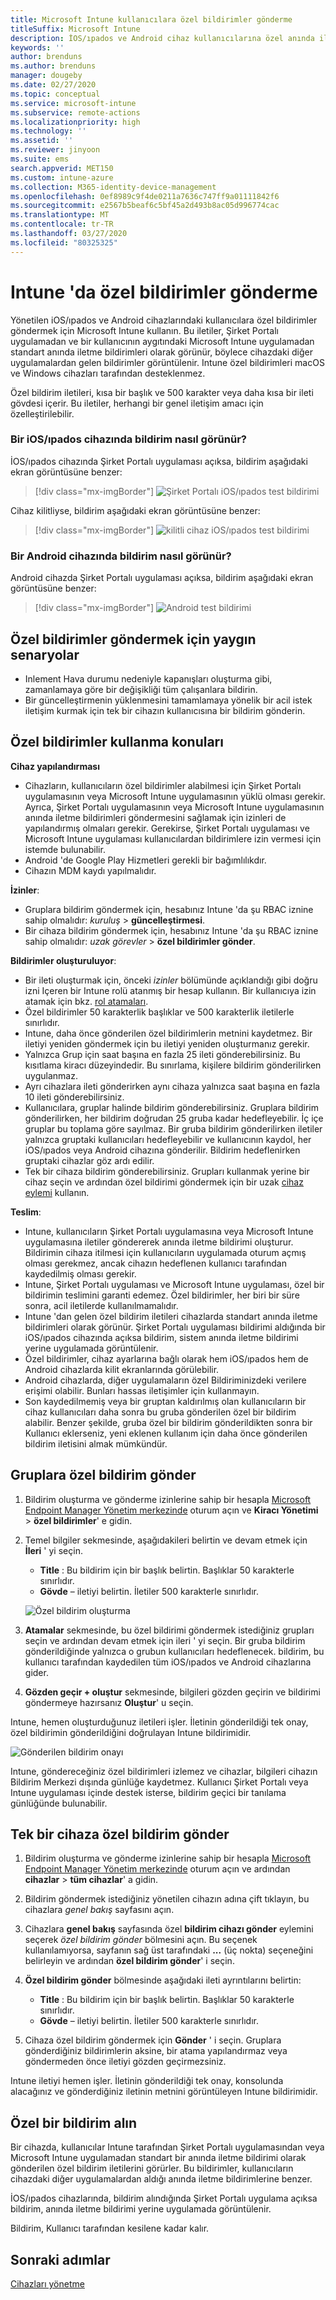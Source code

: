 ```yaml
---
title: Microsoft Intune kullanıcılara özel bildirimler gönderme
titleSuffix: Microsoft Intune
description: İOS/ıpados ve Android cihaz kullanıcılarına özel anında iletme bildirimleri oluşturmak ve göndermek için Intune 'U kullanın
keywords: ''
author: brenduns
ms.author: brenduns
manager: dougeby
ms.date: 02/27/2020
ms.topic: conceptual
ms.service: microsoft-intune
ms.subservice: remote-actions
ms.localizationpriority: high
ms.technology: ''
ms.assetid: ''
ms.reviewer: jinyoon
ms.suite: ems
search.appverid: MET150
ms.custom: intune-azure
ms.collection: M365-identity-device-management
ms.openlocfilehash: 0ef8989c9f4de0211a7636c747ff9a01111842f6
ms.sourcegitcommit: e2567b5beaf6c5bf45a2d493b8ac05d996774cac
ms.translationtype: MT
ms.contentlocale: tr-TR
ms.lasthandoff: 03/27/2020
ms.locfileid: "80325325"
---
```

# <a name="send-custom-notifications-in-intune"></a>Intune 'da özel bildirimler gönderme

Yönetilen iOS/ıpados ve Android cihazlarındaki kullanıcılara özel bildirimler göndermek için Microsoft Intune kullanın. Bu iletiler, Şirket Portalı uygulamadan ve bir kullanıcının aygıtındaki Microsoft Intune uygulamadan standart anında iletme bildirimleri olarak görünür, böylece cihazdaki diğer uygulamalardan gelen bildirimler görüntülenir. Intune özel bildirimleri macOS ve Windows cihazları tarafından desteklenmez.

Özel bildirim iletileri, kısa bir başlık ve 500 karakter veya daha kısa bir ileti gövdesi içerir. Bu iletiler, herhangi bir genel iletişim amacı için özelleştirilebilir.

### <a name="what-the-notification-looks-like-on-an-iosipados-device"></a>Bir iOS/ıpados cihazında bildirim nasıl görünür?

İOS/ıpados cihazında Şirket Portalı uygulaması açıksa, bildirim aşağıdaki ekran görüntüsüne benzer:

> [!div class="mx-imgBorder"]
> ![Şirket Portalı iOS/ıpados test bildirimi](./media/custom-notifications/105046-1.png)

Cihaz kilitliyse, bildirim aşağıdaki ekran görüntüsüne benzer:

> [!div class="mx-imgBorder"]
> ![kilitli cihaz iOS/ıpados test bildirimi](./media/custom-notifications/105046-2.png)

### <a name="what-the-notification-looks-like-on-an-android-device"></a>Bir Android cihazında bildirim nasıl görünür?

Android cihazda Şirket Portalı uygulaması açıksa, bildirim aşağıdaki ekran görüntüsüne benzer:

> [!div class="mx-imgBorder"]
> ![Android test bildirimi](./media/custom-notifications/105046-3.png)

## <a name="common-scenarios-for-sending-custom-notifications"></a>Özel bildirimler göndermek için yaygın senaryolar  

- Inlement Hava durumu nedeniyle kapanışları oluşturma gibi, zamanlamaya göre bir değişikliği tüm çalışanlara bildirin.
- Bir güncelleştirmenin yüklenmesini tamamlamaya yönelik bir acil istek iletişim kurmak için tek bir cihazın kullanıcısına bir bildirim gönderin.

## <a name="considerations-for-using-custom-notifications"></a>Özel bildirimler kullanma konuları

**Cihaz yapılandırması**

- Cihazların, kullanıcıların özel bildirimler alabilmesi için Şirket Portalı uygulamasının veya Microsoft Intune uygulamasının yüklü olması gerekir. Ayrıca, Şirket Portalı uygulamasının veya Microsoft Intune uygulamasının anında iletme bildirimleri göndermesini sağlamak için izinleri de yapılandırmış olmaları gerekir. Gerekirse, Şirket Portalı uygulaması ve Microsoft Intune uygulaması kullanıcılardan bildirimlere izin vermesi için istemde bulunabilir.
- Android 'de Google Play Hizmetleri gerekli bir bağımlılıkdır.
- Cihazın MDM kaydı yapılmalıdır.

**İzinler**:

- Gruplara bildirim göndermek için, hesabınız Intune 'da şu RBAC iznine sahip olmalıdır: *kuruluş* > **güncelleştirmesi**.
- Bir cihaza bildirim göndermek için, hesabınız Intune 'da şu RBAC iznine sahip olmalıdır: *uzak görevler* > **özel bildirimler gönder**.

**Bildirimler oluşturuluyor**:
 
- Bir ileti oluşturmak için, önceki *izinler* bölümünde açıklandığı gibi doğru izni Içeren bir Intune rolü atanmış bir hesap kullanın. Bir kullanıcıya izin atamak için bkz. [rol atamaları](../fundamentals/role-based-access-control.md#role-assignments).
- Özel bildirimler 50 karakterlik başlıklar ve 500 karakterlik iletilerle sınırlıdır.  
- Intune, daha önce gönderilen özel bildirimlerin metnini kaydetmez. Bir iletiyi yeniden göndermek için bu iletiyi yeniden oluşturmanız gerekir.  
- Yalnızca Grup için saat başına en fazla 25 ileti gönderebilirsiniz. Bu kısıtlama kiracı düzeyindedir. Bu sınırlama, kişilere bildirim gönderilirken uygulanmaz.
- Ayrı cihazlara ileti gönderirken aynı cihaza yalnızca saat başına en fazla 10 ileti gönderebilirsiniz.
- Kullanıcılara, gruplar halinde bildirim gönderebilirsiniz. Gruplara bildirim gönderilirken, her bildirim doğrudan 25 gruba kadar hedefleyebilir. İç içe gruplar bu toplama göre sayılmaz. Bir gruba bildirim gönderilirken iletiler yalnızca gruptaki kullanıcıları hedefleyebilir ve kullanıcının kaydol, her iOS/ıpados veya Android cihazına gönderilir. Bildirim hedeflenirken gruptaki cihazlar göz ardı edilir.
- Tek bir cihaza bildirim gönderebilirsiniz. Grupları kullanmak yerine bir cihaz seçin ve ardından özel bildirimi göndermek için bir uzak [cihaz eylemi](device-management.md#available-device-actions) kullanın.

**Teslim**:

- Intune, kullanıcıların Şirket Portalı uygulamasına veya Microsoft Intune uygulamasına iletiler göndererek anında iletme bildirimi oluşturur. Bildirimin cihaza itilmesi için kullanıcıların uygulamada oturum açmış olması gerekmez, ancak cihazın hedeflenen kullanıcı tarafından kaydedilmiş olması gerekir.
- Intune, Şirket Portalı uygulaması ve Microsoft Intune uygulaması, özel bir bildirimin teslimini garanti edemez. Özel bildirimler, her biri bir süre sonra, acil iletilerde kullanılmamalıdır.
- Intune 'dan gelen özel bildirim iletileri cihazlarda standart anında iletme bildirimleri olarak görünür. Şirket Portalı uygulaması bildirimi aldığında bir iOS/ıpados cihazında açıksa bildirim, sistem anında iletme bildirimi yerine uygulamada görüntülenir.  
- Özel bildirimler, cihaz ayarlarına bağlı olarak hem iOS/ıpados hem de Android cihazlarda kilit ekranlarında görülebilir.  
- Android cihazlarda, diğer uygulamaların özel Bildiriminizdeki verilere erişimi olabilir. Bunları hassas iletişimler için kullanmayın.  
- Son kaydedilmemiş veya bir gruptan kaldırılmış olan kullanıcıların bir cihaz kullanıcıları daha sonra bu gruba gönderilen özel bir bildirim alabilir.  Benzer şekilde, gruba özel bir bildirim gönderildikten sonra bir Kullanıcı eklerseniz, yeni eklenen kullanım için daha önce gönderilen bildirim iletisini almak mümkündür.  

## <a name="send-a-custom-notification-to-groups"></a>Gruplara özel bildirim gönder

1. Bildirim oluşturma ve gönderme izinlerine sahip bir hesapla [Microsoft Endpoint Manager Yönetim merkezinde](https://go.microsoft.com/fwlink/?linkid=2109431) oturum açın ve **Kiracı Yönetimi** > **özel bildirimler**' e gidin.  

2. Temel bilgiler sekmesinde, aşağıdakileri belirtin ve devam etmek için **İleri** ' yi seçin.  
   - **Title** : Bu bildirim için bir başlık belirtin. Başlıklar 50 karakterle sınırlıdır.  
   - **Gövde** – iletiyi belirtin. İletiler 500 karakterle sınırlıdır.

   ![Özel bildirim oluşturma](./media/custom-notifications/custom-notifications.png)  

3. **Atamalar** sekmesinde, bu özel bildirimi göndermek istediğiniz grupları seçin ve ardından devam etmek için ileri ' yi seçin. Bir gruba bildirim gönderildiğinde yalnızca o grubun kullanıcıları hedeflenecek. bildirim, bu kullanıcı tarafından kaydedilen tüm iOS/ıpados ve Android cihazlarına gider.

4. **Gözden geçir + oluştur** sekmesinde, bilgileri gözden geçirin ve bildirimi göndermeye hazırsanız **Oluştur**' u seçin.  

Intune, hemen oluşturduğunuz iletileri işler. İletinin gönderildiği tek onay, özel bildirimin gönderildiğini doğrulayan Intune bildirimidir.  

![Gönderilen bildirim onayı](./media/custom-notifications/notification-sent.png)  

Intune, göndereceğiniz özel bildirimleri izlemez ve cihazlar, bilgileri cihazın Bildirim Merkezi dışında günlüğe kaydetmez. Kullanıcı Şirket Portalı veya Intune uygulaması içinde destek isterse, bildirim geçici bir tanılama günlüğünde bulunabilir.

## <a name="send-a-custom-notification-to-a-single-device"></a>Tek bir cihaza özel bildirim gönder

1. Bildirim oluşturma ve gönderme izinlerine sahip bir hesapla [Microsoft Endpoint Manager Yönetim merkezinde](https://go.microsoft.com/fwlink/?linkid=2109431) oturum açın ve ardından **cihazlar** > **tüm cihazlar**' a gidin.

2. Bildirim göndermek istediğiniz yönetilen cihazın adına çift tıklayın, bu cihazlara *genel bakış* sayfasını açın.

3. Cihazlara **genel bakış** sayfasında özel **bildirim cihazı gönder** eylemini seçerek *özel bildirim gönder* bölmesini açın. Bu seçenek kullanılamıyorsa, sayfanın sağ üst tarafındaki **...** (üç nokta) seçeneğini belirleyin ve ardından **özel bildirim gönder**' i seçin.

4. **Özel bildirim gönder** bölmesinde aşağıdaki ileti ayrıntılarını belirtin:  

   - **Title** : Bu bildirim için bir başlık belirtin. Başlıklar 50 karakterle sınırlıdır.  
   - **Gövde** – iletiyi belirtin. İletiler 500 karakterle sınırlıdır.  

5. Cihaza özel bildirim göndermek için **Gönder** ' i seçin. Gruplara gönderdiğiniz bildirimlerin aksine, bir atama yapılandırmaz veya göndermeden önce iletiyi gözden geçirmezsiniz.  

Intune iletiyi hemen işler. İletinin gönderildiği tek onay, konsolunda alacağınız ve gönderdiğiniz iletinin metnini görüntüleyen Intune bildirimidir.  

## <a name="receive-a-custom-notification"></a>Özel bir bildirim alın

Bir cihazda, kullanıcılar Intune tarafından Şirket Portalı uygulamasından veya Microsoft Intune uygulamadan standart bir anında iletme bildirimi olarak gönderilen özel bildirim iletilerini görürler. Bu bildirimler, kullanıcıların cihazdaki diğer uygulamalardan aldığı anında iletme bildirimlerine benzer.  

İOS/ıpados cihazlarında, bildirim alındığında Şirket Portalı uygulama açıksa bildirim, anında iletme bildirimi yerine uygulamada görüntülenir.  

Bildirim, Kullanıcı tarafından kesilene kadar kalır.  

## <a name="next-steps"></a>Sonraki adımlar

[Cihazları yönetme](device-management.md)
